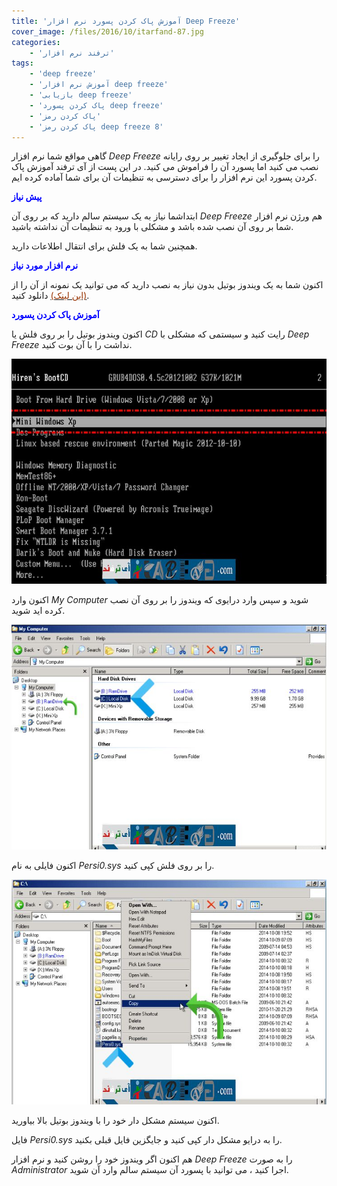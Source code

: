 ```yaml
---
title: 'آموزش پاک کردن پسورد نرم افزار Deep Freeze'
cover_image: /files/2016/10/itarfand-87.jpg
categories:
    - 'ترفند نرم افزار'
tags:
    - 'deep freeze'
    - 'آموزش نرم افزار deep freeze'
    - 'بازیابی deep freeze'
    - 'پاک کردن پسورد deep freeze'
    - 'پاک کردن رمز'
    - 'پاک کردن رمز deep freeze 8'
---
```


گاهی مواقع شما نرم افزار *Deep Freeze* را برای جلوگیری از ایجاد تغییر بر روی رایانه نصب می کنید اما پسورد آن را فراموش می کنید. در این پست از آی ترفند آموزش پاک کردن پسورد این نرم افزار را برای دسترسی به تنظیمات آن برای شما آماده کرده ایم.

<span style="color: #0000ff;">**پیش نیاز**</span>

ابتداشما نیاز به یک سیستم سالم دارید که بر روی آن *Deep Freeze* هم ورژن نرم افزار شما بر روی آن نصب شده باشد و مشکلی با ورود به تنظیمات آن نداشته باشید.

همچنین شما به یک فلش برای انتقال اطلاعات دارید.

<span style="color: #0000ff;">**نرم افزار مورد نیاز**</span>

اکنون شما به یک ویندوز بوتیل بدون نیاز به نصب دارید که می توانید یک نمونه از آن را از [<span style="color: #993300;">(این لینک)</span>](http://soft98.ir/software/1197-hirens_bootcd.html) دانلود کنید.

<span style="color: #0000ff;">**آموزش پاک کردن پسورد**</span>

اکنون ویندوز بوتیل را بر روی فلش یا *CD* رایت کنید و سیستمی که مشکلی با *Deep Freeze* نداشت را با آن بوت کنید.

![mhkarami97](/files/2016/10/itarfand-88.jpg)  

اکنون وارد *My Computer* شوید و سپس وارد درایوی که ویندوز را بر روی آن نصب کرده اید شوید.

![itarfand-89](/files/2016/10/itarfand-89.jpg)  

اکنون فایلی به نام *Persi0.sys* را بر روی فلش کپی کنید.

![itarfand-90](/files/2016/10/itarfand-90.jpg)  

اکنون سیستم مشکل دار خود را با ویندوز بوتیل بالا بیاورید.

فایل *Persi0.sys* را به درایو مشکل دار کپی کنید و جایگزین فایل قبلی بکنید.

هم اکنون اگر ویندوز خود را روشن کنید و نرم افزار *Deep Freeze* را به صورت *Administrator* اجرا کنید ، می توانید با پسورد آن سیستم سالم وارد آن شوید.